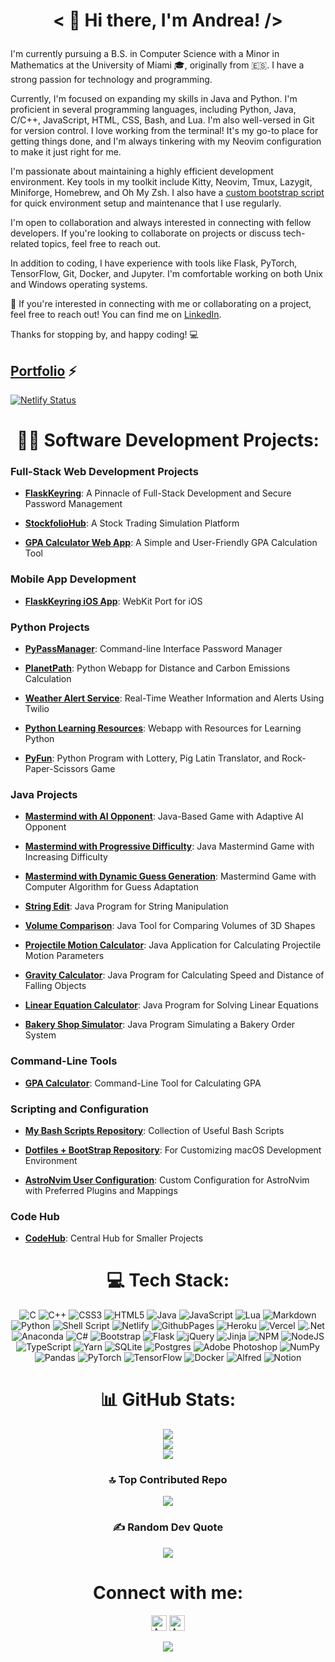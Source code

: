 # <p align="center">< 👋 Hi there, I'm Andrea! /></p>

I'm currently pursuing a B.S. in Computer Science with a Minor in Mathematics at the University of Miami 🎓, originally from 🇪🇸. I have a strong passion for technology and programming.

Currently, I'm focused on expanding my skills in Java and Python. I'm proficient in several programming languages, including Python, Java, C/C++, JavaScript, HTML, CSS, Bash, and Lua. I'm also well-versed in Git for version control. I love working from the terminal! It's my go-to place for getting things done, and I'm always tinkering with my Neovim configuration to make it just right for me.

I'm passionate about maintaining a highly efficient development environment. Key tools in my toolkit include Kitty, Neovim, Tmux, Lazygit, Miniforge, Homebrew, and Oh My Zsh. I also have a [custom bootstrap script](https://gitfront.io/r/av1155/19cAs3DhXmSD/.dotfiles/) for quick environment setup and maintenance that I use regularly.

I'm open to collaboration and always interested in connecting with fellow developers. If you're looking to collaborate on projects or discuss tech-related topics, feel free to reach out.

In addition to coding, I have experience with tools like Flask, PyTorch, TensorFlow, Git, Docker, and Jupyter. I'm comfortable working on both Unix and Windows operating systems.

🤝 If you're interested in connecting with me or collaborating on a project, feel free to reach out! You can find me on [LinkedIn](https://linkedin.com/in/andrea-venti).

Thanks for stopping by, and happy coding! 💻

## [Portfolio](https://andrea-venti.com) ⚡️
[![Netlify Status](https://api.netlify.com/api/v1/badges/80c66205-9a37-4096-ac5b-48a55f38b8ad/deploy-status)](https://app.netlify.com/sites/andrea-venti/deploys)

<div align="center">

# 👨‍💻 Software Development Projects:

</div>

### Full-Stack Web Development Projects

*   [**FlaskKeyring**](https://github.com/av1155/FlaskKeyring): A Pinnacle of Full-Stack Development and Secure Password Management
    
*   [**StockfolioHub**](https://github.com/av1155/Finance-WebApp): A Stock Trading Simulation Platform
    
*   [**GPA Calculator Web App**](https://github.com/av1155/GPA-Calculator-Webapp): A Simple and User-Friendly GPA Calculation Tool
    

### Mobile App Development

*   [**FlaskKeyring iOS App**](https://github.com/av1155/FlaskKeyringiOSApp): WebKit Port for iOS

### Python Projects

*   [**PyPassManager**](https://github.com/av1155/PyPassManager): Command-line Interface Password Manager
    
*   [**PlanetPath**](https://github.com/av1155/PlanetPath): Python Webapp for Distance and Carbon Emissions Calculation
    
*   [**Weather Alert Service**](https://github.com/av1155/Weather-Alert-Service): Real-Time Weather Information and Alerts Using Twilio
    
*   [**Python Learning Resources**](https://github.com/av1155/Python-Learning-Resources): Webapp with Resources for Learning Python
    
*   [**PyFun**](https://github.com/av1155/PyFun): Python Program with Lottery, Pig Latin Translator, and Rock-Paper-Scissors Game
    

### Java Projects

*   [**Mastermind with AI Opponent**](https://github.com/av1155/MastermindAI): Java-Based Game with Adaptive AI Opponent
    
*   [**Mastermind with Progressive Difficulty**](https://github.com/av1155/College_Code/blob/main/CSC_120/CSC_120_Lecture/src/FinalProject/MastermindPart1DifficultyVersionA.java): Java Mastermind Game with Increasing Difficulty
    
*   [**Mastermind with Dynamic Guess Generation**](https://github.com/av1155/College_Code/blob/main/CSC_120/CSC_120_Lecture/src/FinalProject/MastermindPart2VersionD.java): Mastermind Game with Computer Algorithm for Guess Adaptation
    
*   [**String Edit**](https://github.com/av1155/CodeHub/tree/main/Projects/Java_Projects/StringEdit): Java Program for String Manipulation
    
*   [**Volume Comparison**](https://github.com/av1155/CodeHub/tree/main/Projects/Java_Projects/VolumeComparison): Java Tool for Comparing Volumes of 3D Shapes
    
*   [**Projectile Motion Calculator**](https://github.com/av1155/CodeHub/tree/main/Projects/Java_Projects/ProjectileMotionCalculator): Java Application for Calculating Projectile Motion Parameters
    
*   [**Gravity Calculator**](https://github.com/av1155/CodeHub/tree/main/Projects/Java_Projects/Gravity%20Calculator): Java Program for Calculating Speed and Distance of Falling Objects
    
*   [**Linear Equation Calculator**](https://github.com/av1155/CodeHub/tree/main/Projects/Java_Projects/Linear%20Equation%20Calculator): Java Program for Solving Linear Equations
    
*   [**Bakery Shop Simulator**](https://github.com/av1155/CodeHub/tree/main/Projects/Java_Projects/Bakery%20Shop): Java Program Simulating a Bakery Order System

### Command-Line Tools

*   [**GPA Calculator**](https://github.com/av1155/GPA-Calculator): Command-Line Tool for Calculating GPA

### Scripting and Configuration

*   [**My Bash Scripts Repository**](https://github.com/av1155/scripts): Collection of Useful Bash Scripts
    
*   [**Dotfiles + BootStrap Repository**](https://github.com/av1155/.dotfiles): For Customizing macOS Development Environment
    
*   [**AstroNvim User Configuration**](https://github.com/av1155/astronvim_config): Custom Configuration for AstroNvim with Preferred Plugins and Mappings
    

### Code Hub

*   [**CodeHub**](https://github.com/av1155/CodeHub): Central Hub for Smaller Projects
<div align="center">
  
# 💻 Tech Stack:
![C](https://img.shields.io/badge/c-%2300599C.svg?style=for-the-badge&logo=c&logoColor=white) ![C++](https://img.shields.io/badge/c++-%2300599C.svg?style=for-the-badge&logo=c%2B%2B&logoColor=white) ![CSS3](https://img.shields.io/badge/css3-%231572B6.svg?style=for-the-badge&logo=css3&logoColor=white) ![HTML5](https://img.shields.io/badge/html5-%23E34F26.svg?style=for-the-badge&logo=html5&logoColor=white) ![Java](https://img.shields.io/badge/java-%23ED8B00.svg?style=for-the-badge&logo=openjdk&logoColor=white) ![JavaScript](https://img.shields.io/badge/javascript-%23323330.svg?style=for-the-badge&logo=javascript&logoColor=%23F7DF1E) ![Lua](https://img.shields.io/badge/lua-%232C2D72.svg?style=for-the-badge&logo=lua&logoColor=white) ![Markdown](https://img.shields.io/badge/markdown-%23000000.svg?style=for-the-badge&logo=markdown&logoColor=white) ![Python](https://img.shields.io/badge/python-3670A0?style=for-the-badge&logo=python&logoColor=ffdd54) ![Shell Script](https://img.shields.io/badge/shell_script-%23121011.svg?style=for-the-badge&logo=gnu-bash&logoColor=white) ![Netlify](https://img.shields.io/badge/netlify-%23000000.svg?style=for-the-badge&logo=netlify&logoColor=#00C7B7) ![GithubPages](https://img.shields.io/badge/github%20pages-121013?style=for-the-badge&logo=github&logoColor=white) ![Heroku](https://img.shields.io/badge/heroku-%23430098.svg?style=for-the-badge&logo=heroku&logoColor=white) ![Vercel](https://img.shields.io/badge/vercel-%23000000.svg?style=for-the-badge&logo=vercel&logoColor=white) ![.Net](https://img.shields.io/badge/.NET-5C2D91?style=for-the-badge&logo=.net&logoColor=white) ![Anaconda](https://img.shields.io/badge/Anaconda-%2344A833.svg?style=for-the-badge&logo=anaconda&logoColor=white) ![C#](https://img.shields.io/badge/c%23-%23239120.svg?style=for-the-badge&logo=csharp&logoColor=white) ![Bootstrap](https://img.shields.io/badge/bootstrap-%238511FA.svg?style=for-the-badge&logo=bootstrap&logoColor=white) ![Flask](https://img.shields.io/badge/flask-%23000.svg?style=for-the-badge&logo=flask&logoColor=white) ![jQuery](https://img.shields.io/badge/jquery-%230769AD.svg?style=for-the-badge&logo=jquery&logoColor=white) ![Jinja](https://img.shields.io/badge/jinja-white.svg?style=for-the-badge&logo=jinja&logoColor=black) ![NPM](https://img.shields.io/badge/NPM-%23CB3837.svg?style=for-the-badge&logo=npm&logoColor=white) ![NodeJS](https://img.shields.io/badge/node.js-6DA55F?style=for-the-badge&logo=node.js&logoColor=white) ![TypeScript](https://img.shields.io/badge/typescript-%23007ACC.svg?style=for-the-badge&logo=typescript&logoColor=white) ![Yarn](https://img.shields.io/badge/yarn-%232C8EBB.svg?style=for-the-badge&logo=yarn&logoColor=white) ![SQLite](https://img.shields.io/badge/sqlite-%2307405e.svg?style=for-the-badge&logo=sqlite&logoColor=white) ![Postgres](https://img.shields.io/badge/postgres-%23316192.svg?style=for-the-badge&logo=postgresql&logoColor=white) ![Adobe Photoshop](https://img.shields.io/badge/adobe%20photoshop-%2331A8FF.svg?style=for-the-badge&logo=adobe%20photoshop&logoColor=white) ![NumPy](https://img.shields.io/badge/numpy-%23013243.svg?style=for-the-badge&logo=numpy&logoColor=white) ![Pandas](https://img.shields.io/badge/pandas-%23150458.svg?style=for-the-badge&logo=pandas&logoColor=white) ![PyTorch](https://img.shields.io/badge/PyTorch-%23EE4C2C.svg?style=for-the-badge&logo=PyTorch&logoColor=white) ![TensorFlow](https://img.shields.io/badge/TensorFlow-%23FF6F00.svg?style=for-the-badge&logo=TensorFlow&logoColor=white) ![Docker](https://img.shields.io/badge/docker-%230db7ed.svg?style=for-the-badge&logo=docker&logoColor=white) ![Alfred](https://img.shields.io/badge/alfred-%235C1F87.svg?style=for-the-badge&logo=alfred) ![Notion](https://img.shields.io/badge/Notion-%23000000.svg?style=for-the-badge&logo=notion&logoColor=white)

# 📊 GitHub Stats:
![](https://github-readme-stats.vercel.app/api?username=av1155&theme=react&hide_border=false&include_all_commits=true&count_private=true)<br/>
![](https://github-readme-streak-stats.herokuapp.com/?user=av1155&theme=react&hide_border=false)<br/>
![](https://github-readme-stats.vercel.app/api/top-langs/?username=av1155&theme=react&hide_border=false&include_all_commits=true&count_private=true&layout=compact)

### 🔝 Top Contributed Repo
![](https://github-contributor-stats.vercel.app/api?username=av1155&limit=5&theme=tokyonight&combine_all_yearly_contributions=true)

### ✍️ Random Dev Quote
![](https://quotes-github-readme.vercel.app/api?type=horizontal&theme=tokyonight)

# Connect with me:

[<img alt="AndreaVenti | Twitter" width="25px" src="https://www.svgrepo.com/show/475689/twitter-color.svg" />][twitter]
[<img alt="AndreaVenti | LinkedIn" width="25px" src="https://www.svgrepo.com/show/448234/linkedin.svg" />][linkedin]

[twitter]: https://twitter.com/Andru_VF
[linkedin]: https://www.linkedin.com/in/andrea-venti/

[![](https://visitcount.itsvg.in/api?id=av1155&icon=0&color=0)](https://visitcount.itsvg.in)

</div>
